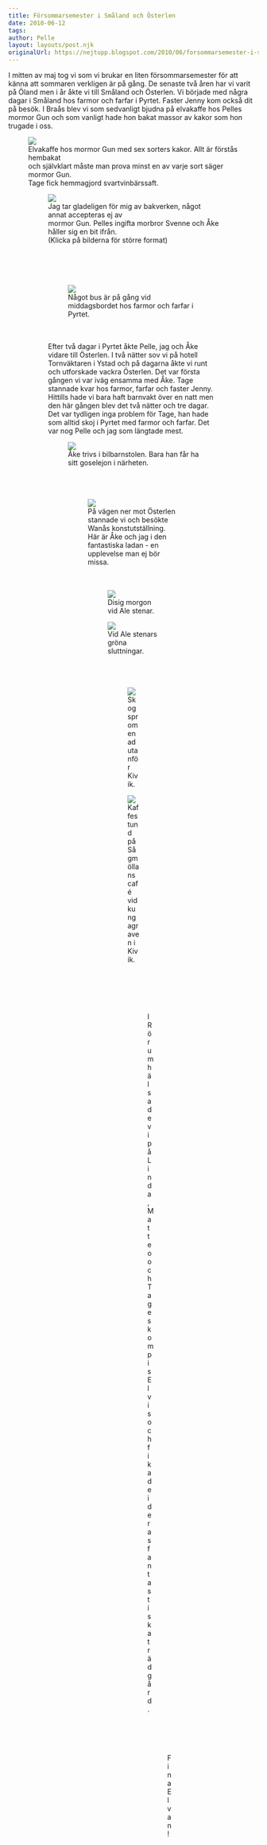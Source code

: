```yaml
---
title: Försommarsemester i Småland och Österlen
date: 2010-06-12
tags: 	
author: Pelle
layout: layouts/post.njk
originalUrl: https://nejtupp.blogspot.com/2010/06/forsommarsemester-i-smaland-och.html
---
```


I mitten av maj tog vi som vi brukar en liten försommarsemester för att känna att sommaren verkligen är på gång. De senaste två åren har vi varit på Öland men i år åkte vi till Småland och Österlen. Vi började med några dagar i Småland hos farmor och farfar i Pyrtet. Faster Jenny kom också dit på besök. I Braås blev vi som sedvanligt bjudna på elvakaffe hos Pelles mormor Gun och som vanligt hade hon bakat massor av kakor som hon trugade i oss.<br>

<figure>
	<img src="../../../../img/Pyrtet-_MG_9993.jpg">
	<figcaption>Elvakaffe hos mormor Gun med sex sorters kakor. Allt är förstås hembakat<br>och självklart måste man prova minst en av varje sort säger mormor Gun.<br>Tage fick hemmagjord svartvinbärssaft.<br></span></span> </div>

<figure>
	<img src="../../../../img/Pyrtet-_MG_9999.jpg">
	<figcaption>Jag tar gladeligen för mig av bakverken, något annat accepteras ej av<br>mormor Gun. Pelles ingifta morbror Svenne och Åke håller sig en bit ifrån.<br>(Klicka på bilderna för större format)<br><br><br><br></span></span></div><br><figure>
	<img src="../../../../img/Pyrtet-_MG_0045.jpg">
	<figcaption>Något bus är på gång vid middagsbordet hos farmor och farfar i Pyrtet.</figcaption>
</figure><br><br>Efter två dagar i Pyrtet åkte Pelle, jag och Åke vidare till Österlen. I två nätter sov vi på hotell Tornväktaren i Ystad och på dagarna åkte vi runt och utforskade vackra Österlen. Det var första gången vi var iväg ensamma med Åke. Tage stannade kvar hos farmor, farfar och faster Jenny. Hittills hade vi bara haft barnvakt över en natt men den här gången blev det två nätter och tre dagar. Det var tydligen inga problem för Tage, han hade som alltid skoj i Pyrtet med farmor och farfar. Det var nog Pelle och jag som längtade mest.<br>

<figure>
	<img src="../../../../img/%C3%96sterlen-_MG_0137.jpg">
	<figcaption>Åke trivs i bilbarnstolen. Bara han får ha sitt goselejon i närheten.<br><br><br></span></span></div><br><figure>
	<img src="../../../../img/%C3%96sterlen-_MG_0064.jpg">
	<figcaption>På vägen ner mot Österlen stannade vi och besökte Wanås konstutställning.<br>Här är Åke och jag i den fantastiska ladan - en upplevelse man ej bör missa.<br><br><br></span></span></div>

<figure>
	<img src="../../../../img/%C3%96sterlen-_MG_0090.jpg">
	<figcaption>Disig morgon vid Ale stenar. </figcaption>
</figure>

<figure>
	<img src="../../../../img/%C3%96sterlen-_MG_0083.jpg">
	<figcaption>Vid Ale stenars gröna sluttningar.<br><br><br></span></span></div><br><figure>
	<img src="../../../../img/%C3%96sterlen-_MG_0149.jpg">
	<figcaption>Skogspromenad utanför Kivik.</figcaption>
</figure>

<figure>
	<img src="../../../../img/%C3%96sterlen-_MG_0163.jpg">
	<figcaption>Kaffestund på Sågmöllans café vid kungagraven i Kivik.<br><br><br><br></span></span></div><br><figure>
	<img src="../../../../img/%C3%96sterlen-_MG_0228.jpg">
	<figcaption>I Rörum hälsade vi på Linda, Matteo och Tages kompis Elvis<br>och fikade i deras fantastiska trädgård.<br><br><br></span></span></div><br><figure>
	<img src="../../../../img/%C3%96sterlen-_MG_0236.jpg">
	<figcaption>Fina Elvan!</figcaption>
</figure>
